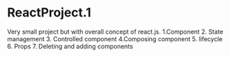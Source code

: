 # ReactProject.1
Very small project but with overall concept of react.js. 1.Component 2. State management 3. Controlled component 4.Composing component 5. lifecycle 6. Props 7.  Deleting and adding components 
